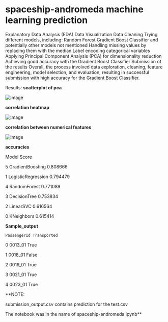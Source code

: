 # spaceship-andromeda machine learning prediction
Explanatory Data Analysis (EDA)
Data Visualization
Data Cleaning
Trying different models, including:
Random Forest
Gradient Boost Classifier
and potentially other models not mentioned
Handling missing values by replacing them with the median
Label encoding categorical variables
Applying Principal Component Analysis (PCA) for dimensionality reduction
Achieving good accuracy with the Gradient Boost Classifier
Submission of the results
Overall, the process involved data exploration, cleaning, feature engineering, model selection, and evaluation, resulting in successful submission with high accuracy for the Gradient Boost Classifier.


Results:
**scatterplot of pca**

![image](https://github.com/Grunt-prog/spaceship-andromeda/assets/86661317/a0eff476-4524-4ccd-b8b5-871496fc3d3e)

**correlation heatmap**

![image](https://github.com/Grunt-prog/spaceship-andromeda/assets/86661317/d499f5ea-a9d3-4c3b-b4d0-0ab3121bed50)

**correlation between numerical features**

![image](https://github.com/Grunt-prog/spaceship-andromeda/assets/86661317/210389c4-f2c8-4e52-9af0-d4ff3ec0ad73)

**accuracies**

Model	Score

5	GradientBoosting	0.808666

1	LogisticRegression	0.794479

4	RandomForest	0.771089

3	DecisionTree	0.753834

2	LinearSVC	0.616564

0	KNeighbors	0.615414

**Sample_output**

	PassengerId	Transported

0	0013_01	True

1	0018_01	False

2	0019_01	True

3	0021_01	True

4	0023_01	True

**NOTE: 

submission_output.csv contains prediction for the test.csv

The notebook was in the name of spaceship-andromeda.ipynb**
